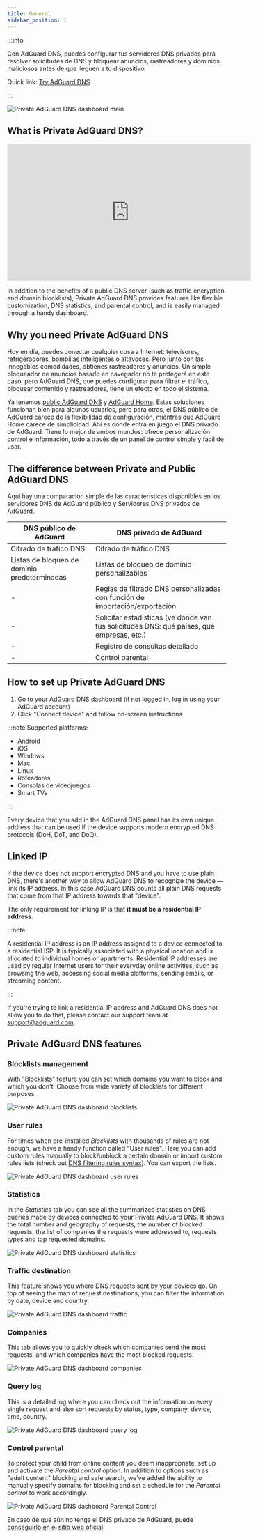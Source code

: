 ```yaml
---
title: General
sidebar_position: 1
---
```


:::info

Con AdGuard DNS, puedes configurar tus servidores DNS privados para resolver solicitudes de DNS y bloquear anuncios, rastreadores y dominios maliciosos antes de que lleguen a tu dispositivo

Quick link: [Try AdGuard DNS](https://agrd.io/download-dns)

:::

![Private AdGuard DNS dashboard main](https://cdn.adtidy.org/public/Adguard/Blog/private_adguard_dns/main.png)

## What is Private AdGuard DNS?

<iframe width="560" height="315" class="youtube-video" src="https://www.youtube-nocookie.com/embed/ME3_Ms9LO8M" title="YouTube video player" frameborder="0" allow="accelerometer; autoplay; clipboard-write; encrypted-media; gyroscope; picture-in-picture" allowfullscreen></iframe>

In addition to the benefits of a public DNS server (such as traffic encryption and domain blocklists), Private AdGuard DNS provides features like flexible customization, DNS statistics, and parental control, and is easily managed through a handy dashboard.

## Why you need Private AdGuard DNS

Hoy en día, puedes conectar cualquier cosa a Internet: televisores, refrigeradores, bombillas inteligentes o altavoces. Pero junto con las innegables comodidades, obtienes rastreadores y anuncios. Un simple bloqueador de anuncios basado en navegador no te protegerá en este caso, pero AdGuard DNS, que puedes configurar para filtrar el tráfico, bloquear contenido y rastreadores, tiene un efecto en todo el sistema.

Ya tenemos [public AdGuard DNS](../public-dns/overview.md) y [AdGuard Home](https://github.com/AdguardTeam/AdGuardHome). Estas soluciones funcionan bien para algunos usuarios, pero para otros, el DNS público de AdGuard carece de la flexibilidad de configuración, mientras que AdGuard Home carece de simplicidad. Ahí es donde entra en juego el DNS privado de AdGuard. Tiene lo mejor de ambos mundos: ofrece personalización, control e información, todo a través de un panel de control simple y fácil de usar.

## The difference between Private and Public AdGuard DNS

Aquí hay una comparación simple de las características disponibles en los servidores DNS de AdGuard público y Servidores DNS privados de AdGuard.

| DNS público de AdGuard                       | DNS privado de AdGuard                                                                    |
| -------------------------------------------- | ----------------------------------------------------------------------------------------- |
| Cifrado de tráfico DNS                       | Cifrado de tráfico DNS                                                                    |
| Listas de bloqueo de dominio predeterminadas | Listas de bloqueo de dominio personalizables                                              |
| -                                            | Reglas de filtrado DNS personalizadas con función de importación/exportación              |
| -                                            | Solicitar estadísticas (ve dónde van tus solicitudes DNS: qué países, qué empresas, etc.) |
| -                                            | Registro de consultas detallado                                                           |
| -                                            | Control parental                                                                          |

## How to set up Private AdGuard DNS

1. Go to your [AdGuard DNS dashboard](https://agrd.io/download-dns) (if not logged in, log in using your AdGuard account)
1. Click "Connect device" and follow on-screen instructions

:::note Supported platforms:

- Android
- iOS
- Windows
- Mac
- Linux
- Roteadores
- Consolas de videojuegos
- Smart TVs

:::

Every device that you add in the AdGuard DNS panel has its own unique address that can be used if the device supports modern encrypted DNS protocols (DoH, DoT, and DoQ).

## Linked IP

If the device does not support encrypted DNS and you have to use plain DNS, there's another way to allow AdGuard DNS to recognize the device — link its IP address. In this case AdGuard DNS counts all plain DNS requests that come from that IP address towards that "device".

The only requirement for linking IP is that **it must be a residential IP address**.

:::note

A residential IP address is an IP address assigned to a device connected to a residential ISP. It is typically associated with a physical location and is allocated to individual homes or apartments. Residential IP addresses are used by regular Internet users for their everyday online activities, such as browsing the web, accessing social media platforms, sending emails, or streaming content.

:::

If you're trying to link a residential IP address and AdGuard DNS does not allow you to do that, please contact our support team at support@adguard.com.

## Private AdGuard DNS features

### Blocklists management

With "Blocklists" feature you can set which domains you want to block and which you don't. Сhoose from wide variety of blocklists for different purposes.

![Private AdGuard DNS dashboard blocklists](https://cdn.adtidy.org/public/Adguard/Blog/private_adguard_dns/blocklists.png)

### User rules

For times when pre-installed *Blocklists* with thousands of rules are not enough, we have a handy function called "User rules". Here you can add custom rules manually to block/unblock a certain domain or import custom rules lists (check out [DNS filtering rules syntax](../general/dns-filtering-syntax.md)). You can export the lists.

![Private AdGuard DNS dashboard user rules](https://cdn.adtidy.org/public/Adguard/Blog/private_adguard_dns/import.png)

### Statistics

In the *Statistics* tab you can see all the summarized statistics on DNS queries made by devices connected to your Private AdGuard  DNS. It shows the total number and geography of requests, the number of blocked requests, the list of companies the requests were addressed to, requests types and top requested domains.

![Private AdGuard DNS dashboard statistics](https://cdn.adtidy.org/public/Adguard/Blog/private_adguard_dns/statistics.png)

### Traffic destination

This feature shows you where DNS requests sent by your devices go. On top of seeing the map of request destinations, you can filter the information by date, device and country.

![Private AdGuard DNS dashboard traffic](https://cdn.adtidy.org/public/Adguard/Blog/private_adguard_dns/traffic_destination.png)

### Companies

This tab allows you to quickly check which companies send the most requests, and which companies have the most blocked requests.

![Private AdGuard DNS dashboard companies](https://cdn.adtidy.org/public/Adguard/Blog/private_adguard_dns/companies.png)

### Query log

This is a detailed log where you can check out the information on every single request and also sort requests by status, type, company, device, time, country.

![Private AdGuard DNS dashboard query log](https://cdn.adtidy.org/public/Adguard/Blog/private_adguard_dns/query_log.png)

### Control parental

To protect your child from online content you deem inappropriate, set up and activate the *Parental control* option. In addition to options such as "adult content" blocking and safe search, we've added the ability to manually specify domains for blocking and set a schedule for the *Parental control* to work accordingly.

![Private AdGuard DNS dashboard Parental Control](https://cdn.adtidy.org/public/Adguard/Blog/private_adguard_dns/parental_control.png)

En caso de que aún no tenga el DNS privado de AdGuard, puede [conseguirlo en el sitio web oficial](https://adguard-dns.io/).
